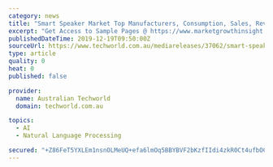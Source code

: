 ```yaml
---
category: news
title: "Smart Speaker Market Top Manufacturers, Consumption, Sales, Revenue & Trend For Next 5 Years"
excerpt: "Get Access to Sample Pages @ https://www.marketgrowthinsight.com/sample/38718 Advancement in microphones, automated speech recognition technology, and natural language processing (NLP) help the smart speakers to identify and process the voice command of ..."
publishedDateTime: 2019-12-19T09:50:00Z
sourceUrl: https://www.techworld.com.au/mediareleases/37062/smart-speaker-market-top-manufacturers/
type: article
quality: 0
heat: 0
published: false

provider:
  name: Australian Techworld
  domain: techworld.com.au

topics:
  - AI
  - Natural Language Processing

secured: "+Z86FeT5YXLEm1nsnOLMeUQ+efa6lmOq5BBYBVF2bKzfIIdi4zkR0Ct4ufbOCxDfwlsKf3kpxfTEbjIazrvil7rQzqtHrUoKMPpHFUCllKbUbHJAluenEP1W5owBGKSjuoo8L9RRekQ7669LOtNTc//GbGTbFDqmTJfhSTU4AAs/6BuX5slVSAfszYgFkq5J5Pf1h0FzwZ5jFhiGd25ytrOApBBGavJCNgEBIGGAuLcQgLXgBmImUvFBRQ4741nXwT2ib6Jl6WEk+TyxWQIqdQ==;3deAmCJoKHc00PhiL7AP3w=="
---
```


